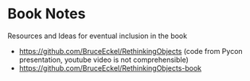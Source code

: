 # Book Notes

Resources and Ideas for eventual inclusion in the book

- <https://github.com/BruceEckel/RethinkingObjects> (code from Pycon presentation, youtube video is not comprehensible)
- <https://github.com/BruceEckel/RethinkingObjects-book>
